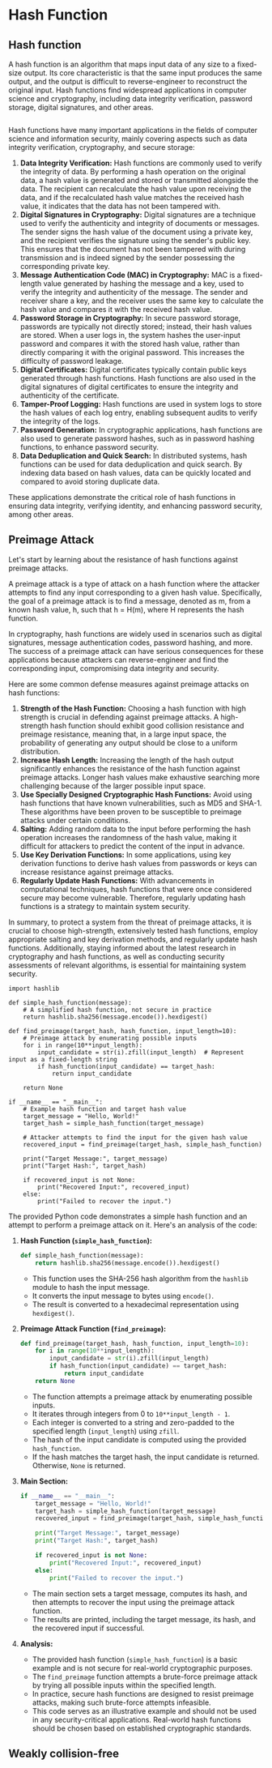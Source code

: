 # Hash Function

## Hash function

A hash function is an algorithm that maps input data of any size to a fixed-size output. Its core characteristic is that the same input produces the same output, and the output is difficult to reverse-engineer to reconstruct the original input. Hash functions find widespread applications in computer science and cryptography, including data integrity verification, password storage, digital signatures, and other areas.

<figure><img src=".gitbook/assets/image.png" alt=""><figcaption></figcaption></figure>

Hash functions have many important applications in the fields of computer science and information security, mainly covering aspects such as data integrity verification, cryptography, and secure storage:

1. **Data Integrity Verification:** Hash functions are commonly used to verify the integrity of data. By performing a hash operation on the original data, a hash value is generated and stored or transmitted alongside the data. The recipient can recalculate the hash value upon receiving the data, and if the recalculated hash value matches the received hash value, it indicates that the data has not been tampered with.
2. **Digital Signatures in Cryptography:** Digital signatures are a technique used to verify the authenticity and integrity of documents or messages. The sender signs the hash value of the document using a private key, and the recipient verifies the signature using the sender's public key. This ensures that the document has not been tampered with during transmission and is indeed signed by the sender possessing the corresponding private key.
3. **Message Authentication Code (MAC) in Cryptography:** MAC is a fixed-length value generated by hashing the message and a key, used to verify the integrity and authenticity of the message. The sender and receiver share a key, and the receiver uses the same key to calculate the hash value and compares it with the received hash value.
4. **Password Storage in Cryptography:** In secure password storage, passwords are typically not directly stored; instead, their hash values are stored. When a user logs in, the system hashes the user-input password and compares it with the stored hash value, rather than directly comparing it with the original password. This increases the difficulty of password leakage.
5. **Digital Certificates:** Digital certificates typically contain public keys generated through hash functions. Hash functions are also used in the digital signatures of digital certificates to ensure the integrity and authenticity of the certificate.
6. **Tamper-Proof Logging:** Hash functions are used in system logs to store the hash values of each log entry, enabling subsequent audits to verify the integrity of the logs.
7. **Password Generation:** In cryptographic applications, hash functions are also used to generate password hashes, such as in password hashing functions, to enhance password security.
8. **Data Deduplication and Quick Search:** In distributed systems, hash functions can be used for data deduplication and quick search. By indexing data based on hash values, data can be quickly located and compared to avoid storing duplicate data.

These applications demonstrate the critical role of hash functions in ensuring data integrity, verifying identity, and enhancing password security, among other areas.

## Preimage Attack

Let's start by learning about the resistance of hash functions against preimage attacks.

A preimage attack is a type of attack on a hash function where the attacker attempts to find any input corresponding to a given hash value. Specifically, the goal of a preimage attack is to find a message, denoted as m, from a known hash value, h, such that h = H(m), where H represents the hash function.

In cryptography, hash functions are widely used in scenarios such as digital signatures, message authentication codes, password hashing, and more. The success of a preimage attack can have serious consequences for these applications because attackers can reverse-engineer and find the corresponding input, compromising data integrity and security.

Here are some common defense measures against preimage attacks on hash functions:

1. **Strength of the Hash Function:** Choosing a hash function with high strength is crucial in defending against preimage attacks. A high-strength hash function should exhibit good collision resistance and preimage resistance, meaning that, in a large input space, the probability of generating any output should be close to a uniform distribution.
2. **Increase Hash Length:** Increasing the length of the hash output significantly enhances the resistance of the hash function against preimage attacks. Longer hash values make exhaustive searching more challenging because of the larger possible input space.
3. **Use Specially Designed Cryptographic Hash Functions:** Avoid using hash functions that have known vulnerabilities, such as MD5 and SHA-1. These algorithms have been proven to be susceptible to preimage attacks under certain conditions.
4. **Salting:** Adding random data to the input before performing the hash operation increases the randomness of the hash value, making it difficult for attackers to predict the content of the input in advance.
5. **Use Key Derivation Functions:** In some applications, using key derivation functions to derive hash values from passwords or keys can increase resistance against preimage attacks.
6. **Regularly Update Hash Functions:** With advancements in computational techniques, hash functions that were once considered secure may become vulnerable. Therefore, regularly updating hash functions is a strategy to maintain system security.

In summary, to protect a system from the threat of preimage attacks, it is crucial to choose high-strength, extensively tested hash functions, employ appropriate salting and key derivation methods, and regularly update hash functions. Additionally, staying informed about the latest research in cryptography and hash functions, as well as conducting security assessments of relevant algorithms, is essential for maintaining system security.

```
import hashlib

def simple_hash_function(message):
    # A simplified hash function, not secure in practice
    return hashlib.sha256(message.encode()).hexdigest()

def find_preimage(target_hash, hash_function, input_length=10):
    # Preimage attack by enumerating possible inputs
    for i in range(10**input_length):
        input_candidate = str(i).zfill(input_length)  # Represent input as a fixed-length string
        if hash_function(input_candidate) == target_hash:
            return input_candidate

    return None

if __name__ == "__main__":
    # Example hash function and target hash value
    target_message = "Hello, World!"
    target_hash = simple_hash_function(target_message)
    
    # Attacker attempts to find the input for the given hash value
    recovered_input = find_preimage(target_hash, simple_hash_function)

    print("Target Message:", target_message)
    print("Target Hash:", target_hash)
    
    if recovered_input is not None:
        print("Recovered Input:", recovered_input)
    else:
        print("Failed to recover the input.")

```

The provided Python code demonstrates a simple hash function and an attempt to perform a preimage attack on it. Here's an analysis of the code:

1.  **Hash Function (`simple_hash_function`):**

    ```python
    def simple_hash_function(message):
        return hashlib.sha256(message.encode()).hexdigest()
    ```

    * This function uses the SHA-256 hash algorithm from the `hashlib` module to hash the input message.
    * It converts the input message to bytes using `encode()`.
    * The result is converted to a hexadecimal representation using `hexdigest()`.
2.  **Preimage Attack Function (`find_preimage`):**

    ```python
    def find_preimage(target_hash, hash_function, input_length=10):
        for i in range(10**input_length):
            input_candidate = str(i).zfill(input_length)
            if hash_function(input_candidate) == target_hash:
                return input_candidate
        return None
    ```

    * The function attempts a preimage attack by enumerating possible inputs.
    * It iterates through integers from 0 to `10**input_length - 1`.
    * Each integer is converted to a string and zero-padded to the specified length (`input_length`) using `zfill`.
    * The hash of the input candidate is computed using the provided `hash_function`.
    * If the hash matches the target hash, the input candidate is returned. Otherwise, `None` is returned.
3.  **Main Section:**

    ```python
    if __name__ == "__main__":
        target_message = "Hello, World!"
        target_hash = simple_hash_function(target_message)
        recovered_input = find_preimage(target_hash, simple_hash_function)

        print("Target Message:", target_message)
        print("Target Hash:", target_hash)

        if recovered_input is not None:
            print("Recovered Input:", recovered_input)
        else:
            print("Failed to recover the input.")
    ```

    * The main section sets a target message, computes its hash, and then attempts to recover the input using the preimage attack function.
    * The results are printed, including the target message, its hash, and the recovered input if successful.
4. **Analysis:**
   * The provided hash function (`simple_hash_function`) is a basic example and is not secure for real-world cryptographic purposes.
   * The `find_preimage` function attempts a brute-force preimage attack by trying all possible inputs within the specified length.
   * In practice, secure hash functions are designed to resist preimage attacks, making such brute-force attempts infeasible.
   * This code serves as an illustrative example and should not be used in any security-critical applications. Real-world hash functions should be chosen based on established cryptographic standards.

## &#x20;Weakly collision-free


